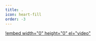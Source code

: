 ```yaml
---
title: .
icon: heart-fill
order: -3
---
```


[!embed width="0" height="0" el="video"](https://www.youtube.com/embed/N5dOy9FGtDg?autoplay=1)
